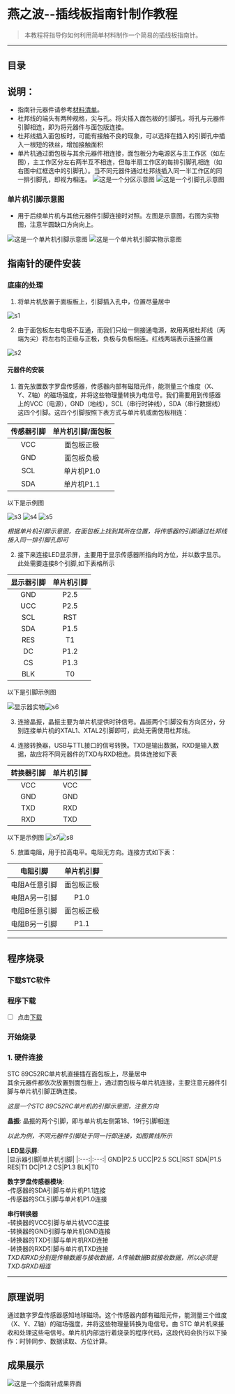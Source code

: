 # 燕之波--插线板指南针制作教程

>本教程将指导你如何利用简单材料制作一个简易的插线板指南针。
---
## 目录

## 说明：

- 指南针元器件请参考[材料清单](./材料.md)。
- 杜邦线的端头有两种规格，尖与孔。将尖插入面包板的引脚孔，将孔与元器件引脚相连，即为将元器件与面包版连接。
- 杜邦线插入面包板时，可能有接触不良的现象，可以选择在插入的引脚孔中插入一根短的铁丝，增加接触面积
- 单片机通过面包板与其余元器件相连接，面包板分为电源区与主工作区（如左图），主工作区分左右两半互不相连，但每半扇工作区的每排引脚孔相连（如右图中红框选中的引脚孔）。当不同元器件通过杜邦线插入同一半工作区的同一排引脚孔，即视为相连。
  ![这是一个分区示意图](./picture/分区.jpg) ![这是一个引脚孔示意图](./picture/引脚孔.jpg) 

### 单片机引脚示意图

 - 用于后续单片机与其他元器件引脚连接时对照。左图是示意图，右图为实物图，注意半圆缺口方向向上。
   
 ![这是一个单片机引脚示意图](./picture/单片机引脚.png) ![这是一个单片机引脚实物示意图](./picture/单片机引脚实物.jpg)
  
## 指南针的硬件安装

### 底座的处理

1. 将单片机放置于面板板上，引脚插入孔中，位置尽量居中

![s1](./picture/step1.jpg)

2. 由于面包板左右电极不互通，而我们只给一侧接通电源，故用两根杜邦线（两端为尖）将左右的正级与正极，负极与负极相连。红线两端表示连接位置

![s2](./picture/step2.png)

#### 元器件的安装

1. 首先放置数字罗盘传感器，传感器内部有磁阻元件，能测量三个维度（X、Y、Z轴）的磁场强度，并将这些物理量转换为电信号。我们需要用到传感器上的VCC（电源），GND（地线），SCL（串行时钟线），SDA（串行数据线）这四个引脚。这四个引脚按照下表方式与单片机或面包板相连：
   
|传感器引脚|单片机引脚/面包板|
|:---:|:---:|
VCC|面包板正极
GND|面包板负极
SCL|单片机P1.0
SDA|单片机P1.1

   以下是示例图

![s3](./picture/step3.jpg)
![s4](./picture/step5.png)
![s5](./picture/step4.jpg)
   
*根据单片机引脚示意图，在面包板上找到其所在位置，将传感器的引脚通过杜邦线接入同一排引脚孔即可*



2. 接下来连接LED显示屏，主要用于显示传感器所指向的方位，并以数字显示。此处需要连接8个引脚,如下表格所示
   
|显示器引脚|单片机引脚|
|:---:|:---:|
GND|P2.5
UCC|P2.5
SCL|RST
SDA|P1.5
RES|T1
DC|P1.2
CS|P1.3
BLK|T0

以下是引脚示例图

![显示器实物](./picture/显示器实物连接图.jpg)![s6](./picture/step6.png)

3. 连接晶振，晶振主要为单片机提供时钟信号。晶振两个引脚没有方向区分，分别连接单片机的XTAL1、XTAL2引脚即可，此处无需使用杜邦线。



4. 连接转换器，USB与TTL接口的信号转换。TXD是输出数据，RXD是输入数据，故应将不同元器件的TXD与RXD相连。具体连接如下表

 |转换器引脚|单片机引脚|  
 |:---:|:---:|  
 VCC|VCC  
 GND|GND  
 TXD|RXD  
 RXD|TXD  

以下是示例图
![s7](./picture/step7.png)![s8](./picture/step8.png)
   

5. 放置电阻，用于拉高电平。电阻无方向。连接方式如下表：

 |电阻引脚|单片机引脚|  
 |:---:|:---:| 
 电阻A任意引脚|面包板正极
 电阻A另一引脚|P1.0
 电阻B任意引脚|面包板正极
 电阻B另一引脚|P1.1
 

___
## 程序烧录

### 下载STC软件


### 程序下载

- [ ] 点击[下载](./电子指南针.hex)


### 开始烧录






### 1. 硬件连接
STC 89C52RC单片机直接插在面包板上，尽量居中  
其余元器件都依次放置到面包板上，通过面包板与单片机连接，主要注意元器件引脚与单片机引脚正确连接。

 
*这是一个STC 89C52RC单片机的引脚示意图，注意方向*

**晶振**: 晶振的两个引脚，即与单片机左侧第18、19行引脚相连



*以此为例，不同元器件引脚处于同一行即连接，如图黄线所示*

**LED显示屏**:  
|显示器引脚|单片机引脚|
|:---:|:---:|
GND|P2.5
UCC|P2.5
SCL|RST
SDA|P1.5
RES|T1
DC|P1.2
CS|P1.3
BLK|T0

**数字罗盘传感器模块**:  
-传感器的SDA引脚与单片机P1.1连接   
-传感器的SCL引脚与单片机P1.0连接  

 **串行转换器**  
-转换器的VCC引脚与单片机VCC连接  
-转换器的GND引脚与单片机GND连接  
-转换器的TXD引脚与单片机RXD连接  
-转换器的RXD引脚与单片机TXD连接  
*TXD和RXD分别是传输数据与接收数据，A传输数据B就接收数据，所以必须是TXD与RXD相连*  
___

## 原理说明

通过数字罗盘传感器感知地球磁场。这个传感器内部有磁阻元件，能测量三个维度（X、Y、Z轴）的磁场强度，并将这些物理量转换为电信号。由 STC 单片机来接收和处理这些电信号。单片机内部运行着烧录的程序代码，这段代码会执行以下操作：时钟同步、数据读取、方位计算。

## 成果展示

 ![这是一个指南针成果界面](./picture/展示图片.jpg)

